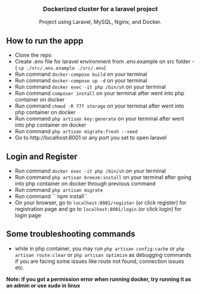 <div align="center">
  <h3 align="center">Dockerized cluster for a laravel project</h3>

  <p align="center">
    Project using Laravel, MySQL, Nginx, and Docker.
    <br />
  </p>
</div>

## How to run the appp

- Clone the repo
- Create .env file for laravel environment from .env.example on src folder - ( ```cp ./src/.env.example ./src/.env```)
- Run command ```docker-compose build``` on your terminal
- Run command ```docker-compose up -d``` on your terminal
- Run command ```docker exec -it php /bin/sh``` on your terminal
- Run command ```composer install``` on your terminal after went into php container on docker
- Run command ```chmod -R 777 storage``` on your terminal after went into php container on docker
- Run command ```php artisan key:generate``` on your terminal after went into php container on docker
- Run command ```php artisan migrate:fresh --seed```
- Go to http://localhost:8001 or any port you set to open laravel

## Login and Register

- Run command ```docker exec -it php /bin/sh``` on your terminal
- Run command ```php artisan breeze:install``` on your terminal after going into php container on docker through previous command
- Run command ```php artisan migrate```
- Run command ```npm install``
- On your browser, go to ```localhost:8001/register``` (or click register) for registration page and go to ```localhost:8001/login``` (or click login) for login page


## Some troubleshooting commands

- while in php container, you may run ```php artisan config:cache``` or ```php artisan route:clear``` or ```php artisan optimize``` as debugging commands if you are facing some issues like route not found, connection issues etc.

**Note: if you got a permission error when running docker, try running it as an admin or use sudo in linux**
